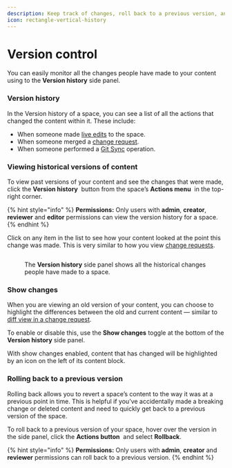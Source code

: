 ```yaml
---
description: Keep track of changes, roll back to a previous version, and more.
icon: rectangle-vertical-history
---
```


# Version control

You can easily monitor all the changes people have made to your content using to the **Version history** side panel.

### Version history <a href="#see-the-activity-of-a-specific-draft" id="see-the-activity-of-a-specific-draft"></a>

In the Version history of a space, you can see a list of all the actions that changed the content within it. These include:

* When someone made [live edits](../editor/editing-content/live-edits.md) to the space.
* When someone merged a [change request](../collaboration/change-requests.md).
* When someone performed a [Git Sync](../integrations/git-sync/) operation.

### Viewing historical versions of content

To view past versions of your content and see the changes that were made, click the **Version history** <picture><source srcset="../.gitbook/assets/Revision history dark.png" media="(prefers-color-scheme: dark)"><img src="../.gitbook/assets/Revision history light.png" alt="" data-size="line"></picture> button from the space’s **Actions menu** <img src="../.gitbook/assets/Actions menu.png" alt="" data-size="line"> in the top-right corner.

{% hint style="info" %}
**Permissions:** Only users with **admin**, **creator**, **reviewer** and **editor** permissions can view the version history for a space.
{% endhint %}

Click on any item in the list to see how your content looked at the point this change was made. This is very similar to how you view [change requests](../collaboration/change-requests.md).

<figure><img src="../.gitbook/assets/editor-versions.png" alt=""><figcaption><p>The <strong>Version history</strong> side panel shows all the historical changes people have made to a space.</p></figcaption></figure>

### Show changes

When you are viewing an old version of your content, you can choose to highlight the differences between the old and current content — similar to [diff view in a change request](../collaboration/change-requests.md#diff-mode).

To enable or disable this, use the **Show changes** toggle at the bottom of the **Version history** side panel.

With show changes enabled, content that has changed will be highlighted by an icon on the left of its content block.

### Rolling back to a previous version

Rolling back allows you to revert a space’s content to the way it was at a previous point in time. This is helpful if you’ve accidentally made a breaking change or deleted content and need to quickly get back to a previous version of the space.

To roll back to a previous version of your space, hover over the version in the side panel, click the **Actions button** <img src="../.gitbook/assets/Actions menu.png" alt="" data-size="line"> and select **Rollback**.

{% hint style="info" %}
**Permissions:** Only users with **admin**, **creator** and **reviewer** permissions can roll back to a previous version.
{% endhint %}
